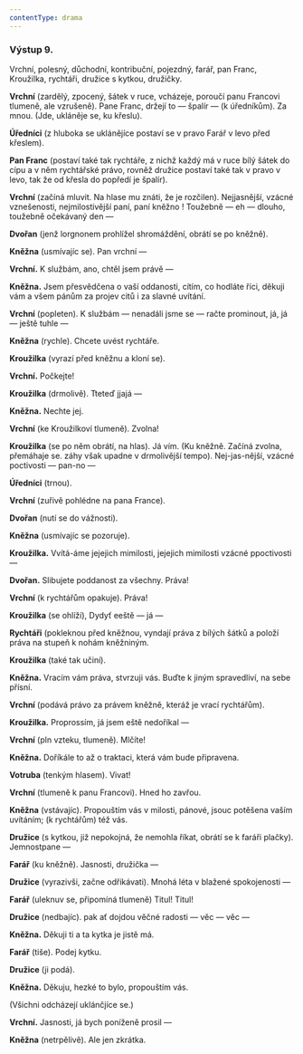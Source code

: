 ```yaml
---
contentType: drama
---
```


<section>

### Výstup 9.

Vrchní, polesný, důchodní, kontribuční, pojezdný, farář, pan Franc, Kroužilka, rychtáři, družice s kytkou, družičky.

**Vrchní** (zardělý, zpocený, šátek v ruce, vcházeje, poroučí panu Francovi tlumeně, ale vzrušeně). Pane Franc, držejí to — špalír — (k úředníkům). Za mnou. (Jde, ukláněje se, ku křeslu).

**Úředníci** (z hluboka se uklánějíce postaví se v pravo Farář v levo před křeslem).

**Pan Franc** (postaví také tak rychtáře, z nichž každý má v ruce bílý šátek do cípu a v něm rychtářské právo, rovněž družice postaví také tak v pravo v levo, tak že od křesla do popředí je špalír).

**Vrchní** (začíná mluvit. Na hlase mu znáti, že je rozčilen). Nejjasnější, vzácné vznešenosti, nejmilostivější paní, paní kněžno ! Toužebně — eh — dlouho, toužebně očekávaný den —

**Dvořan** (jenž lorgnonem prohlížel shromáždění, obrátí se po kněžně).

**Kněžna** (usmívajíc se). Pan vrchní —

**Vrchní.** K službám, ano, chtěl jsem právě —

**Kněžna.** Jsem přesvědčena o vaší oddanosti, cítím, co hodláte říci, děkuji vám a všem pánům za projev citů i za slavné uvítání.

**Vrchní** (popleten). K službám — nenadáli jsme se — račte prominout, já, já — ještě tuhle —

**Kněžna** (rychle). Chcete uvést rychtáře.

**Kroužilka** (vyrazí před kněžnu a kloní se).

**Vrchní.** Počkejte!

**Kroužilka** (drmolivě). Tteteď jjajá — 

**Kněžna.** Nechte jej.

**Vrchní** (ke Kroužilkoví tlumeně). Zvolna!

**Kroužilka** (se po něm obrátí, na hlas). Já vím. (Ku kněžně. Začíná zvolna, přemáhaje se. záhy však upadne v drmolivější tempo). Nej-jas-nější, vzácné poctivosti — pan-no —

**Úředníci** (trnou).

**Vrchní** (zuřivě pohlédne na pana France). 

**Dvořan** (nutí se do vážnosti). 

**Kněžna** (usmívajíc se pozoruje).

**Kroužilka.** Vvítá-áme jejejich mimilosti, jejejich mimilosti vzácné ppoctivosti —

**Dvořan.** Slibujete poddanost za všechny. Práva!

**Vrchní** (k rychtářům opakuje). Práva!

**Kroužilka** (se ohlíží), Dydyť eeště — já —

**Rychtáři** (pokleknou před kněžnou, vyndají práva z bílých šátků a položí práva na stupeň k nohám kněžniným.

**Kroužilka** (také tak učiní).

**Kněžna.** Vracím vám práva, stvrzuji vás. Buďte k jiným spravedliví, na sebe přísní.

**Vrchní** (podává právo za právem kněžně, kteráž je vrací rychtářům).

**Kroužilka.** Proprossím, já jsem eště nedoříkal — 

**Vrchní** (pln vzteku, tlumeně). Mlčíte!

**Kněžna.** Doříkále to až o traktaci, která vám bude připravena.

**Votruba** (tenkým hlasem). Vivat!

**Vrchní** (tlumeně k panu Francovi). Hned ho zavřou.

**Kněžna** (vstávajíc). Propouštím vás v milosti, pánové, jsouc potěšena vaším uvítáním; (k rychtářům) též vás.

**Družice** (s kytkou, již nepokojná, že nemohla říkat, obrátí se k faráři plačky). Jemnostpane —

**Farář** (ku kněžně). Jasnosti, družička — 

**Družice** (vyrazivši, začne odřikávati). Mnohá léta v blažené spokojenosti —

**Farář** (uleknuv se, připomíná tlumeně) Titul! Titul! 

**Družice** (nedbajíc). pak ať dojdou věčné radosti — věc — věc —

**Kněžna.** Děkuji ti a ta kytka je jistě má. 

**Farář** (tiše). Podej kytku.

**Družice** (ji podá).

**Kněžna.** Děkuju, hezké to bylo, propouštím vás.

(Všichni odcházejí uklánčjíce se.)

**Vrchní.** Jasnosti, já bych poníženě prosil — 

**Kněžna** (netrpělivě). Ale jen zkrátka.

</section>
